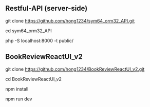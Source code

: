 ## Restful-API (server-side)

git clone https://github.com/hong1234/sym64_orm32_API.git

cd sym64_orm32_API

php -S localhost:8000 -t public/

## BookReviewReactUI_v2

git clone https://github.com/hong1234/BookReviewReactUI_v2.git

cd BookReviewReactUI_v2

npm install

npm run dev



